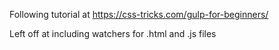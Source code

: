 Following tutorial at
https://css-tricks.com/gulp-for-beginners/

Left off at including watchers for .html and .js files
